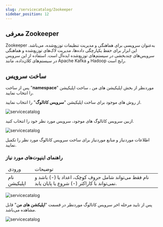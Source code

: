 ```yaml
---
slug: /servicecatalog/Zookeeper
sidebar_position: 12
---
```


## معرفی Zookeeper
Zookeeper به‌عنوان سرویسی برای هماهنگی و مدیریت تنظیمات توزیع‌شده، می‌باشد. این ابزار برای حفظ یکپارچگی داده‌ها، مدیریت لاک‌های توزیع‌شده و هماهنگی سرویس‌های چندبخشی در سیستم‌های توزیع‌شده ایده‌آل است. استفاده از این سرویس در سیستم‌های کلان‌داده، مانند Apache Kafka و Hadoop رایج است.


## ساخت سرویس

پس از ساخت "**namespace**" موردنظر از بخش اپلیکیشن های من ، ساخت اپلیکیشن را انتخاب نمایید.

از روش های موجود برای ساخت اپلیکیشن "**سرویس کاتالوگ**" را انتخاب نمایید.

![servicecatalog](/img/servicecatalog/servicecatalog00.png)

ازبین سرویس کاتالوگ های موجود، سرویس مورد نظر خود را انتخاب کنید.

![servicecatalog](/img/servicecatalog/servicecatalog000.png)

اطلاعات موردنیاز و منابع موردنیاز برای ساخت سرویس کاتالوگ مورد نظر را تکمیل نمایید.

### راهنمای اینپوت‌های مورد نیاز
<table>
    <thead>
        <tr>
            <td>ورودی</td>
            <td>توضیحات</td>
        </tr>
    </thead>
    <tbody>
        <tr>
            <td>نام اپلیکیشن</td>
            <td>نام فقط می‌تواند شامل حروف کوچک، اعداد یا (-) باشد و نمی‌تواند با کاراکتر (-) شروع یا پایان یابد.</td>
        </tr>
    </tbody>
</table>

![servicecatalog](/img/servicecatalog/servicecatalog23.png)

 پس از تایید مرحله اخر سرویس کاتالوگ موردنظر در قسمت "**اپلیکشن های من**" قابل مشاهده می‌باشد.
 
 ![servicecatalog](/img/servicecatalog/servicecatalog24.png)

